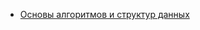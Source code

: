 + [Основы алгоритмов и структур данных](src/main/java/com/example/AlgoAndDataStructure.md#AlgoAndDataStructure)